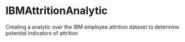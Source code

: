 # IBMAttritionAnalytic
Creating a analytic over the IBM employee attrition dataset to determine potential indicators of attrition
